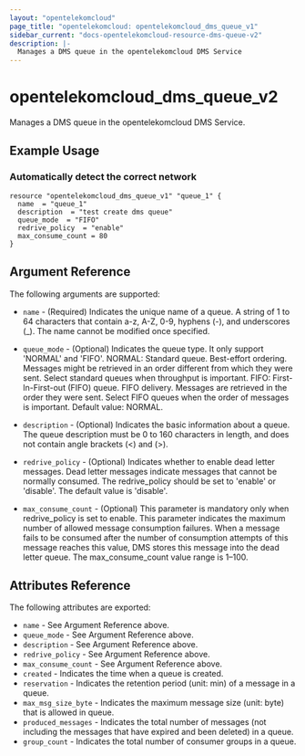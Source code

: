 ```yaml
---
layout: "opentelekomcloud"
page_title: "opentelekomcloud: opentelekomcloud_dms_queue_v1"
sidebar_current: "docs-opentelekomcloud-resource-dms-queue-v2"
description: |-
  Manages a DMS queue in the opentelekomcloud DMS Service
---
```


# opentelekomcloud\_dms\_queue_v2

Manages a DMS queue in the opentelekomcloud DMS Service.

## Example Usage

### Automatically detect the correct network

```hcl
resource "opentelekomcloud_dms_queue_v1" "queue_1" {
  name  = "queue_1"
  description  = "test create dms queue"
  queue_mode  = "FIFO"
  redrive_policy  = "enable"
  max_consume_count = 80
}
```

## Argument Reference

The following arguments are supported:

* `name` - (Required) Indicates the unique name of a queue. A string of 1 to 64
    characters that contain a-z, A-Z, 0-9, hyphens (-), and underscores (_).
    The name cannot be modified once specified.

* `queue_mode` - (Optional) Indicates the queue type. It only support 'NORMAL' and 'FIFO'.
    NORMAL: Standard queue. Best-effort ordering. Messages might be retrieved in an order
    different from which they were sent. Select standard queues when throughput is important.
    FIFO: First-ln-First-out (FIFO) queue. FIFO delivery. Messages are retrieved in the
    order they were sent. Select FIFO queues when the order of messages is important.
    Default value: NORMAL.

* `description` - (Optional) Indicates the basic information about a queue. The queue
    description must be 0 to 160 characters in length, and does not contain angle
    brackets (<) and (>).

* `redrive_policy` - (Optional) Indicates whether to enable dead letter messages.
    Dead letter messages indicate messages that cannot be normally consumed.
    The redrive_policy should be set to 'enable' or 'disable'. The default value is 'disable'.

* `max_consume_count` - (Optional) This parameter is mandatory only when redrive_policy is
    set to enable. This parameter indicates the maximum number of allowed message consumption
    failures. When a message fails to be consumed after the number of consumption attempts of
    this message reaches this value, DMS stores this message into the dead letter queue.
    The max_consume_count value range is 1–100.


## Attributes Reference

The following attributes are exported:


* `name` - See Argument Reference above.
* `queue_mode` - See Argument Reference above.
* `description` - See Argument Reference above.
* `redrive_policy` - See Argument Reference above.
* `max_consume_count` - See Argument Reference above.
* `created` - Indicates the time when a queue is created.
* `reservation` - Indicates the retention period (unit: min) of a message in a queue.
* `max_msg_size_byte` - Indicates the maximum message size (unit: byte) that is allowed in queue.
* `produced_messages` - Indicates the total number of messages (not including the messages that have expired and been deleted) in a queue.
* `group_count` - Indicates the total number of consumer groups in a queue.
